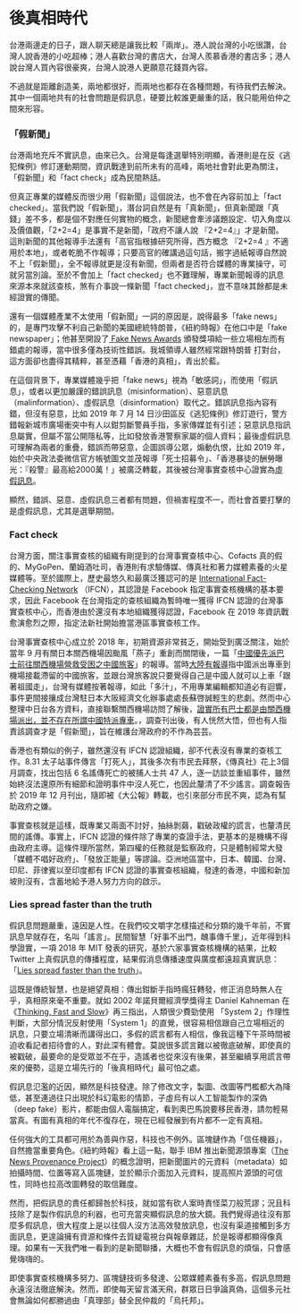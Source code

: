 # 後真相時代

台港兩邊走的日子，跟人聊天總是讓我比較「兩岸」。港人說台灣的小吃很讚，台灣人說香港的小吃超棒；港人喜歡台灣的書店大，台灣人羨慕香港的書店多；港人說台灣人買內容很豪爽，台灣人說港人更願意花錢買內容。

‌不過就是距離創造美，兩地都很好，而兩地也都存在各種問題，有待我們去解決。其中一個兩地共有的社會問題是假訊息，硬要比較誰更嚴重的話，我只能用伯仲之間來形容。

### ‌「假新聞」

‌台港兩地充斥不實訊息，由來已久。台灣是每逢選舉特別明顯，香港則是在反《逃犯條例》修訂運動期間，資訊戰達到前所未有的高峰，兩地社會對此更為關注，「假新聞」和「fact check」成為民間熱話。

‌但真正專業的媒體反而很少用「假新聞」這個說法，也不會在內容前加上「fact checked」。當我們說「假新聞」，潛台詞自然是有「真新聞」，但真新聞跟「真錢」差不多，都是個不對應任何實物的概念，新聞總會牽涉議題設定、切入角度以及價值觀，「2+2=4」是事實不是新聞，「政府不讓人說 『2+2=4』」才是新聞。這則新聞的其他報導手法還有「高官指根據研究所得，西方概念 『2+2=4 』不適用於本地」，或者乾脆不作報導；只要高官的確講過這句話，搬字過紙報導自然說不上「假新聞」，全不報導就更是沒有新聞，但兩者是否符合媒體的專業操守，可就另當別論。至於不會加上「fact checked」也不難理解，專業新聞報導的訊息來源本來就該查核，煞有介事說一條新聞「fact checked」，豈不意味其餘都是未經證實的傳聞。

‌還有一個媒體產業不太使用「假新聞」一詞的原因是，說得最多「fake news」的，是專門攻擊不利自己新聞的美國總統特朗普，《紐約時報》在他口中是「fake newspaper」；他甚至開設了[ Fake News Awards](https://en.wikipedia.org/wiki/Fake_News_Awards) 頒發獎項給一些立場相左而有錯處的報導，當中很多僅為技術性錯誤。我城領導人雖然經常跟特朗普 打對台，這方面卻也盡得其精粹，甚至憑藉「香港的真相」，青出於藍。

在這個背景下，專業媒體幾乎把「fake news」視為「敏感詞」，而使用「假訊息」，或者以更加嚴謹的錯誤訊息（misinformation）、惡意訊息（malinformation）、虛假訊息（disinformation）取代之。錯誤訊息指內容有錯，但沒有惡意，比如 2019 年 7 月 14 日沙田區反《逃犯條例》修訂遊行，警方錯報新城市廣場衝突中有人以鉗剪斷警員手指，多家傳媒並有引述；惡意訊息指訊息屬實，但屬不當公開隱私等，比如發放香港警察家屬的個人資料；最後虛假訊息可理解為兩者的重疊，錯誤而帶惡意，企圖誤導公眾，煽動仇恨，比如 2019 年，始於中央政法委微信官方帳號圖文並茂報導「死士招募令」、「香港暴徒的酬勞曝光：『殺警』最高給2000萬！」被廣泛轉載，其後被台灣事實查核中心證實為[虛假訊息](https://tfc-taiwan.org.tw/articles/1248)。

‌顯然，錯誤、惡意、虛假訊息三者都有問題，但禍害程度不一，而社會首要打擊的是虛假訊息，尤其是選舉期間。

### Fact check

台灣方面，關注事實查核的組織有剛提到的台灣事實查核中心、Cofacts 真的假的、MyGoPen、蘭姆酒吐司，香港則有求驗傳媒、傳真社和著力媒體素養的火星媒體等。至於國際上，歷史最悠久和最廣泛獲認可的是 [International Fact-Checking Network](https://www.poynter.org/ifcn/) （IFCN），其認證是 Facebook 指定事實查核機構的基本要求，因此 Facebook 在台灣指定的查核組織為暫時唯一獲得 IFCN 認證的台灣事實查核中心，而香港由於還沒有本地組織獲得認證，Facebook 在 2019 年資訊戰愈演愈烈之際，指定法新社開始擔當港區事實查核工作。

‌台灣事實查核中心成立於 2018 年，初期資源非常貧乏，開始受到廣泛關注，始於當年 9 月有關日本關西機場因颱風「燕子」重創而關閉後，一篇「[中國優先派巴士前往關西機場營救受困之中國旅客](https://today.line.me/tw/pc/article/%E8%B7%9F%E7%A5%96%E5%9C%8B%E8%B5%B0+%E4%B8%AD%E4%BD%BF%E9%A4%A8%E6%8E%A5%E9%97%9C%E8%A5%BF%E5%8F%97%E5%9B%B0%E5%85%AC%E6%B0%91%EF%BC%9A%E5%8F%B0%E6%97%85%E5%AE%A2%E8%A6%BA%E5%BE%97%E8%87%AA%E5%B7%B1%E6%98%AF%E4%B8%AD%E5%9C%8B%E4%BA%BA%E4%B9%9F%E5%8F%AF%E4%B8%8A%E8%BB%8A-XZWQ89)」的報導。當時[大陸有報導](https://www.sohu.com/a/252159406_690878)指中國派出專車到機場接載滯留的中國旅客，並跟台灣旅客說只要覺得自己是中國人就可以上車「跟著祖國走」，台灣有媒體按著報導，如此「多汁」，不用專業編輯都知道必有迴響，事件更間接攘成台灣駐日本大阪經濟文化辦事處處長蘇啓誠輕生的悲劇。然而中心整理中日台各方資料，直接聯繫關西機場訪問了解後，[證實所有巴士都是由關西機場派出，並不存在所謂中國特派專車](https://tfc-taiwan.org.tw/articles/150)。，調查刊出後，有人恍然大悟，但也有人指責該調查才是「假新聞」，旨在維護台灣政府的不作為芸芸。

‌香港也有類似的例子，雖然還沒有 IFCN 認證組織，卻不代表沒有專業的查核工作。8.31 太子站事件傳言「打死人」，其後多次有市民去拜祭，《傳真社》花上3個月調查，找出包括 6 名謠傳死亡的被捕人士共 47 人，逐一訪談並重組事件，雖然始終沒法還原所有細節和證明事件中沒人死亡，也因此釐清了不少謠言。調查報告於 2019 年 12 月刊出，隨即被《大公報》轉載，也引來部分市民不爽，認為有幫助政府之嫌。

‌事實查核就是這樣，既專業又兩面不討好，抽絲剝繭，戳破政權的謊言，也釐清民間的謠傳。事實上，IFCN 認證的條件除了專業的查證手法，更基本的是機構不得由政府主導。這條件理所當然，第四權的任務就是監察政府，只是體制經常大發「媒體不唱好政府」、「發放正能量」等謬論。亞洲地區當中，日本、韓國、台灣、印尼、菲律賓以至印度都有 IFCN 認證的事實查核組織，發達的香港，中國和新加坡則沒有，含蓄地給予港人努力方向的啟示。

### ‌Lies spread faster than the truth

‌假訊息問題嚴重，遠因是人性。在我們咬文嚼字怎樣描述和分類的幾千年前，不實訊息早就存在，名叫「謠言」。民間智慧「好事不出門，醜事傳千里」，近年得到科學證實，一項 2018 年 MIT 發表的研究，基於六家事實查核機構的結果，比較 Twitter 上真假訊息的傳播程度，結果假消息傳播速度與廣度都遠超真實訊息：「[Lies spread faster than the truth](https://science.sciencemag.org/content/359/6380/1146)」。

‌這既是傳統智慧，也是絕望真相：傳出鉗斷手指時瘋狂轉發，修正消息時無人在乎，真相原來毫不重要。就如 2002 年諾貝爾經濟學獎得主 Daniel Kahneman 在《[Thinking, Fast and Slow](https://www.amazon.com/Thinking-Fast-Slow-Daniel-Kahneman-ebook/dp/B00555X8OA)》再三指出，人類很少費勁使用 「System 2」作理性判斷，大部分情況反射使用「System 1」的直覺，很容易相信跟自己立場相近的訊息，只要立場清晰而講得出口，多假的謊言都有人相信，像我這種下午茶時間被迫收看記者招待會的人，對此深有體會。莫說很多謊言難以被徹底破解，即使真的被戳破，最要命的是受眾並不在乎，造謠者也從來沒有後果，甚至繼續享用謊言帶來的優勢，這是立場先行的「後真相時代」最可怕之處。

‌假訊息氾濫的近因，顯然是科技發達。除了修改文字，製圖、改圖等門檻都大為降低，甚至連過往只出現於科幻電影的情節，子虛烏有以人工智能製作的深偽（deep fake）影片，都能由個人電腦搞定，看到奧巴馬說要移民香港，請勿輕易當真。有圖有真相的年代不復存在，現在已經發展到有片都不一定有真相。

‌任何強大的工具都可用於為善與作惡，科技也不例外。區塊鏈作為「信任機器」，自然擔當重要角色。《紐約時報》看上這一點，聯手 IBM 推出新聞源頭專案（[The News Provenance Project](https://www.newsprovenanceproject.com/proof-of-concept)）的概念證明，把新聞圖片的元資料（metadata）如拍攝時間、位置等寫入區塊鏈，並於顯示介面加入元資料，提高照片源頭的可信性，同時也拉高改圖轉發的取信難度。

‌然而，把假訊息的責任都歸咎於科技，就如當有砍人案時責怪菜刀般荒謬；況且科技除了是製作假訊息的利器，也可充當突顯假訊息的放大鏡。我們覺得過往沒有那麼多假訊息，很大程度上是以往個人沒方法高效發放訊息，也沒有渠道接觸到多方面訊息，更遑論擁有資源和條件去質疑電視台與報章雜誌，於是報導都顯得像真理。如果有一天我們唯一看到的是新聞聯播，大概也不會有假訊息的煩惱，只會感覺嗨嗨的。

‌即使事實查核機構多努力、區塊鏈技術多發達、公眾媒體素養有多高，假訊息問題永遠沒法徹底解決。然而，即使每天留言滿天飛，群眾日日爭論真偽，這個多元社會無論如何都勝過由「真理部」替全民仲裁的「烏托邦」。

